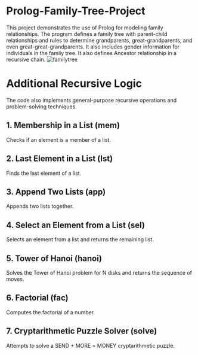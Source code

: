 # Prolog-Family-Tree-Project
This project demonstrates the use of Prolog for modeling family relationships. The program defines a family tree with parent-child relationships and rules to determine grandparents, great-grandparents, and even great-great-grandparents. It also includes gender information for individuals in the family tree. It also defines Ancestor relationship in a recursive chain.
![familytree](https://github.com/user-attachments/assets/c73a1992-821a-46b4-bc8c-31610702f6fc)
# Additional Recursive Logic

The code also implements general-purpose recursive operations and problem-solving techniques.

## 1. Membership in a List (mem)

Checks if an element is a member of a list.

## 2. Last Element in a List (lst)

Finds the last element of a list.

## 3. Append Two Lists (app)

Appends two lists together.

## 4. Select an Element from a List (sel)

Selects an element from a list and returns the remaining list.

## 5. Tower of Hanoi (hanoi)

Solves the Tower of Hanoi problem for N disks and returns the sequence of moves.

## 6. Factorial (fac)

Computes the factorial of a number.

## 7. Cryptarithmetic Puzzle Solver (solve)

Attempts to solve a SEND + MORE = MONEY cryptarithmetic puzzle.



